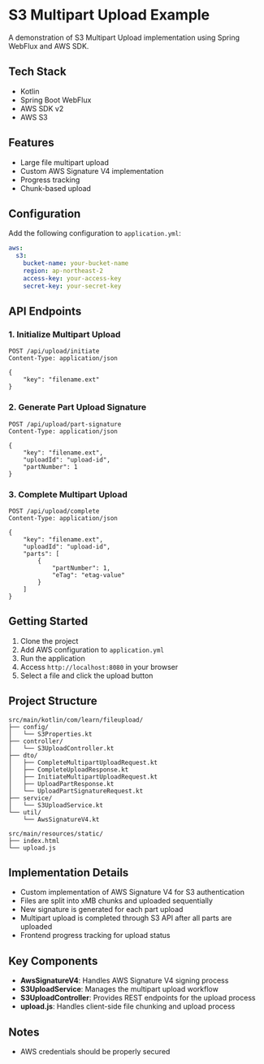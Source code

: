 # S3 Multipart Upload Example

A demonstration of S3 Multipart Upload implementation using Spring WebFlux and AWS SDK.

## Tech Stack

- Kotlin
- Spring Boot WebFlux
- AWS SDK v2
- AWS S3

## Features

- Large file multipart upload
- Custom AWS Signature V4 implementation
- Progress tracking
- Chunk-based upload

## Configuration

Add the following configuration to `application.yml`:

```yaml
aws:
  s3:
    bucket-name: your-bucket-name
    region: ap-northeast-2
    access-key: your-access-key
    secret-key: your-secret-key
```

## API Endpoints

### 1. Initialize Multipart Upload
```http
POST /api/upload/initiate
Content-Type: application/json

{
    "key": "filename.ext"
}
```

### 2. Generate Part Upload Signature
```http
POST /api/upload/part-signature
Content-Type: application/json

{
    "key": "filename.ext",
    "uploadId": "upload-id",
    "partNumber": 1
}
```

### 3. Complete Multipart Upload
```http
POST /api/upload/complete
Content-Type: application/json

{
    "key": "filename.ext",
    "uploadId": "upload-id",
    "parts": [
        {
            "partNumber": 1,
            "eTag": "etag-value"
        }
    ]
}
```

## Getting Started

1. Clone the project
2. Add AWS configuration to `application.yml`
3. Run the application
4. Access `http://localhost:8080` in your browser
5. Select a file and click the upload button

## Project Structure

```
src/main/kotlin/com/learn/fileupload/
├── config/
│   └── S3Properties.kt
├── controller/
│   └── S3UploadController.kt
├── dto/
│   ├── CompleteMultipartUploadRequest.kt
│   ├── CompleteUploadResponse.kt
│   ├── InitiateMultipartUploadRequest.kt
│   ├── UploadPartResponse.kt
│   └── UploadPartSignatureRequest.kt
├── service/
│   └── S3UploadService.kt
└── util/
    └── AwsSignatureV4.kt

src/main/resources/static/
├── index.html
└── upload.js
```

## Implementation Details

- Custom implementation of AWS Signature V4 for S3 authentication
- Files are split into xMB chunks and uploaded sequentially
- New signature is generated for each part upload
- Multipart upload is completed through S3 API after all parts are uploaded
- Frontend progress tracking for upload status

## Key Components

- **AwsSignatureV4**: Handles AWS Signature V4 signing process
- **S3UploadService**: Manages the multipart upload workflow
- **S3UploadController**: Provides REST endpoints for the upload process
- **upload.js**: Handles client-side file chunking and upload process

## Notes
- AWS credentials should be properly secured
